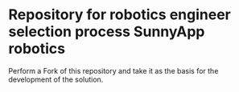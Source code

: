 # Repository for robotics engineer selection process SunnyApp robotics

Perform a Fork of this repository and take it as the basis for the development of the solution.
